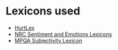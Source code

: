 # Lexicons used

* [HurtLex](http://hatespeech.di.unito.it/resources.html)
* [NRC Sentiment and Emotions Lexicons](http://sentiment.nrc.ca/lexicons-for-research/)
* [MPQA Subjectivity Lexicon](https://mpqa.cs.pitt.edu/lexicons/subj_lexicon/)
